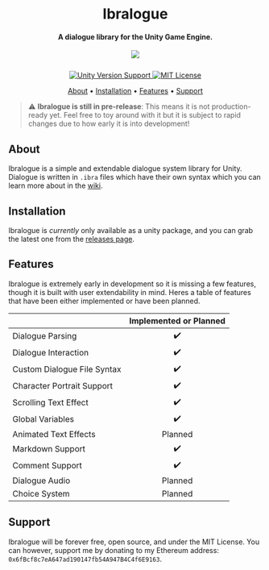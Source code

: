 <h1 align="center">  
Ibralogue
</h1>
<h4 align="center"> A dialogue library for the Unity Game Engine.
</h4>
<p align="center">
  <img src="https://user-images.githubusercontent.com/61324615/127469053-8eaf01dd-eb49-446d-ab0b-3795e874d841.gif">
</p>

<p align="center" style="margin-top: 25px;">
 <a href="https://unity3d.com/get-unity/download">
 <img src="https://img.shields.io/badge/unity-2019.1%2B-blue.svg" alt="Unity Version Support">
 <a href="https://github.com/ibra/Ibralogue/blob/master/LICENSE">
 <img src="https://img.shields.io/badge/License-MIT-brightgreen.svg" alt="MIT License">
</p>
   
<p align="center">
  <a href="#about">About</a> •
  <a href="#installation">Installation</a> •
  <a href="#features">Features</a> •
  <a href="#support">Support</a>   
</p>
   
> :warning: **Ibralogue is still in pre-release**: This means it is not production-ready yet. Feel free to toy around with it but it is subject to rapid changes due to how early it is into development!

## About
Ibralogue is a simple and extendable dialogue system library for Unity. Dialogue is written in `.ibra` files which have their own syntax which you can
learn more about in the [wiki](https://github.com/ibra/Ibralogue/wiki).
## Installation
Ibralogue is _currently_ only available as a unity package, and you can grab the latest one from the [releases page](https://github.com/ibra/Ibralogue/releases).
## Features
Ibralogue is extremely early in development so it is missing a few features, though it is built with user extendability in mind. Heres a table of features that have been either implemented or have been planned.
   
  
|                            |  Implemented or Planned  | 
| -------------------------- | :----------------: | 
| Dialogue Parsing           |         ✔️         |
| Dialogue Interaction       |         ✔️         |
| Custom Dialogue File Syntax|         ✔️         |
| Character Portrait Support |         ✔️         |
| Scrolling Text Effect      |         ✔️         |
| Global Variables           |         ✔️
| Animated Text Effects      |         Planned     |
| Markdown Support           |         ✔️         | 
| Comment Support            |         ✔️         | 
| Dialogue Audio             |         Planned     |
| Choice System              |         Planned     |
   
## Support
Ibralogue will be forever free, open source, and under the MIT License. You can however, support me by donating to my Ethereum address: `0x6fBcf8c7eA647ad190147fb54A947B4C4f6E9163`.
